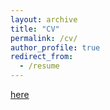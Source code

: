 ```yaml
---
layout: archive
title: "CV"
permalink: /cv/
author_profile: true
redirect_from:
  - /resume
---
```


[here](<paper1.pdf>)